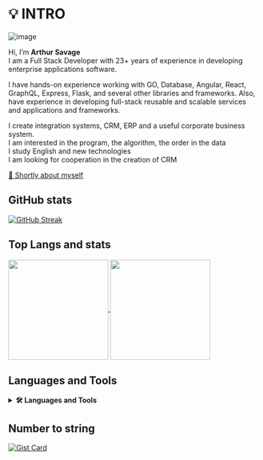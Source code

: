 # 💡 INTRO

![image](https://user-images.githubusercontent.com/3950155/196386771-8222ca67-0d04-474f-8ff2-12ae983f9f44.png)

Hi, I’m **Arthur Savage**  
I am a Full Stack Developer with 23+ years of experience in developing enterprise applications software.

I have hands-on experience working with GO, Database, Angular, React, GraphQL, Express, Flask, and several other libraries and frameworks. 
Also, have experience in developing full-stack reusable and scalable services and applications and frameworks. 

I create integration systems, CRM, ERP and a useful corporate business system.  
I am interested in the program, the algorithm, the order in the data  
I study English and new technologies  
I am looking for cooperation in the creation of CRM 

<!---
Gitart/Gitart is a ✨ special ✨ repository because its `README.md` (this file) appears on your GitHub profile.
You can click the Preview link to take a look at your changes.
--->

[📒 Shortly about myself ](https://github.com/Gitart/Gitart/blob/main/aboutme.md#short-about-me) 

## GitHub stats
[![GitHub Streak](https://streak-stats.demolab.com?user=Gitart&border_radius=5.3&date_format=j%2Fn%5B%2FY%5D&card_width=1000&type=png)](https://github.com/Gitart)

## Top Langs and stats

<a href="https://github.com/Gaiart">
  <img height=200 align="center" src="https://github-readme-stats.vercel.app/api?username=Gitart" />
</a>
<a href="https://github.com/gaitart">
  <img height=200 align="center" src="https://github-readme-stats.vercel.app/api/top-langs?username=Gitart&layout=compact&langs_count=8&card_width=500" />
</a>

## Languages and Tools

<details >
  <summary><b>🛠️ Languages and Tools</b></summary>
  <div style="border:1px solid #ccc">
  * GO     
  * JScript     
  * HTML     
  * CSS    
  * DB - MySQL, MSSQL? 
  * NOSql - MongoDB
  </div>
</details>


## Number to string
[![Gist Card](https://github-readme-stats.vercel.app/api/gist?id=f643e697618ef750b4e572af025f1c4f)](https://gist.github.com/Gitart/f643e697618ef750b4e572af025f1c4f)
